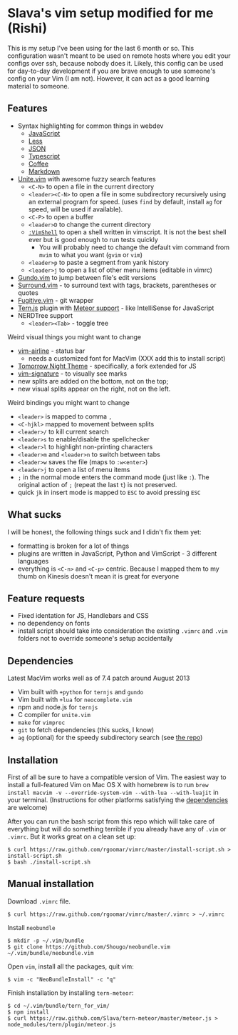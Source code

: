 Slava's vim setup modified for me (Rishi)
===

This is my setup I've been using for the last 6 month or so. This configuration wasn't meant
to be used on remote hosts where you edit your configs over ssh, because nobody does it.
Likely, this config can be used for day-to-day development if you are brave enough to use
someone's config on your Vim (I am not). However, it can act as a good learning material to someone.

Features
---

- Syntax highlighting for common things in webdev
  * [JavaScript](https://github.com/pangloss/vim-javascript)
  * [Less](https://github.com/groenewege/vim-less)
  * [JSON](https://github.com/elzr/vim-json)
  * [Typescript](https://github.com/leafgarland/typescript-vim)
  * [Coffee](https://github.com/kchmck/vim-coffee-script)
  * [Markdown](https://github.com/tpope/vim-markdown)
- [Unite.vim](https://github.com/Shougo/unite.vim) with awesome fuzzy search features
  * `<C-N>` to open a file in the current directory
  * `<leader><C-N>` to open a file in some subdirectory recursively using an
    external program for speed. (uses `find` by default, install `ag` for
    speed, will be used if available).
  * `<C-P>` to open a buffer
  * `<leader>D` to change the current directory
  * [`:VimShell`](https://github.com/Shougo/vimshell.vim) to open a shell written in vimscript.
    It is not the best shell ever but is good enough to run tests quickly
    + You will probably need to change the default vim command from `mvim` to what you want (`gvim` or `vim`)
  * `<leader>p` to paste a segment from yank history
  * `<leader>j` to open a list of other menu items (editable in vimrc)
- [Gundo.vim](https://github.com/sjl/gundo.vim) to jump between file's edit versions
- [Surround.vim](https://github.com/tpope/vim-surround) - to surround text with
  tags, brackets, parentheses or quotes
- [Fugitive.vim](https://github.com/tpope/vim-fugitive) - git wrapper
- [Tern.js](http://ternjs.net/) plugin with
  [Meteor support](https://github.com/Slava/tern-meteor) - like IntelliSense for JavaScript
- NERDTree support
  * `<leader><Tab>` - toggle tree

Weird visual things you might want to change

- [vim-airline](https://github.com/bling/vim-airline) - status bar
  * needs a customized font for MacVim (XXX add this to install script)
- [Tomorrow Night Theme](https://github.com/Slava/vim-tomorrow-js) -
  specifically, a fork extended for JS
- [vim-signature](https://github.com/kshenoy/vim-signature) - to visually see marks
- new splits are added on the bottom, not on the top;
- new visual splits appear on the right, not on the left.


Weird bindings you might want to change

- `<leader>` is mapped to comma `,`
- `<C-hjkl>` mapped to movement between splits
- `<leader>/` to kill current search
- `<leader>s` to enable/disable the spellchecker
- `<leader>l` to highlight non-printing characters
- `<leader>m` and `<leader>n` to switch between tabs
- `<leader>w` saves the file (maps to `:w<enter>`)
- `<leader>j` to open a list of menu items
- `;` in the normal mode enters the command mode (just like `:`). The original
  action of `;` (repeat the last `t`) is not preserved.
- quick `jk` in insert mode is mapped to `ESC` to avoid pressing `ESC`


What sucks
---

I will be honest, the following things suck and I didn't fix them yet:

- formatting is broken for a lot of things
- plugins are written in JavaScript, Python and VimScript - 3 different
  languages
- everything is `<C-n>` and `<C-p>` centric. Because I mapped them to my thumb
  on Kinesis doesn't mean it is great for everyone

Feature requests
---

- Fixed identation for JS, Handlebars and CSS
- no dependency on fonts
- install script should take into consideration the existing `.vimrc` and `.vim`
  folders not to override someone's setup accidentally

Dependencies
---

Latest MacVim works well as of 7.4 patch around August 2013

- Vim built with `+python` for `ternjs` and `gundo`
- Vim built with `+lua` for `neocomplete.vim`
- npm and node.js for `ternjs`
- C compiler for `unite.vim`
- `make` for `vimproc`
- `git` to fetch dependencies (this sucks, I know)
- `ag` (optional) for the speedy subdirectory search (see [the repo](https://github.com/ggreer/the_silver_searcher))

Installation
---

First of all be sure to have a compatible version of Vim. The easiest way to
install a full-featured Vim on Mac OS X with homebrew is to run
`brew install macvim -v --override-system-vim --with-lua --with-luajit` in your
terminal. (Instructions for other platforms satisfying the
[dependencies](#dependencies) are welcome)

After you can run the bash script from this repo which will take care of
everything but will do something terrible if you already have any of `.vim` or
`.vimrc`. But it works great on a clean set up:

    $ curl https://raw.github.com/rgoomar/vimrc/master/install-script.sh > install-script.sh
    $ bash ./install-script.sh

Manual installation
---

Download `.vimrc` file.

    $ curl https://raw.github.com/rgoomar/vimrc/master/.vimrc > ~/.vimrc

Install `neobundle`

    $ mkdir -p ~/.vim/bundle
    $ git clone https://github.com/Shougo/neobundle.vim ~/.vim/bundle/neobundle.vim

Open `vim`, install all the packages, quit vim:

    $ vim -c "NeoBundleInstall" -c "q"

Finish installation by installing `tern-meteor`:

    $ cd ~/.vim/bundle/tern_for_vim/
    $ npm install
    $ curl https://raw.github.com/Slava/tern-meteor/master/meteor.js > node_modules/tern/plugin/meteor.js



